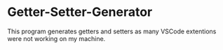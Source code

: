 # Getter-Setter-Generator

This program generates getters and setters as many VSCode extentions were not working on my machine.
